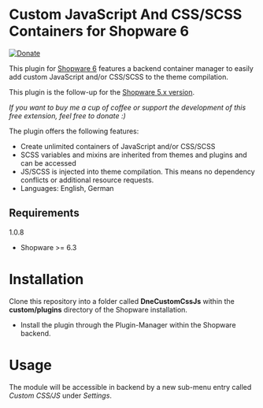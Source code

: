 Custom JavaScript And CSS/SCSS Containers for Shopware 6
=====
[![Donate](https://www.paypalobjects.com/en_US/DK/i/btn/btn_donateCC_LG.gif)](https://www.paypal.com/cgi-bin/webscr?cmd=_s-xclick&hosted_button_id=88UMDD53QSYK6&source=url)

This plugin for [Shopware 6](https://www.shopware.de) features a backend container manager to easily add custom
JavaScript and/or CSS/SCSS to the theme compilation.

This plugin is the follow-up for the [Shopware 5.x version](https://github.com/dneustadt/DneCustomJsCss).

_If you want to buy me a cup of coffee or support the development of this free extension, feel free to donate :)_

The plugin offers the following features:

* Create unlimited containers of JavaScript and/or CSS/SCSS
* SCSS variables and mixins are inherited from themes and plugins and can be accessed
* JS/SCSS is injected into theme compilation. This means no dependency conflicts or additional resource requests.
* Languages: English, German

Requirements
-----

1.0.8
* Shopware >= 6.3

Installation
====
Clone this repository into a folder called **DneCustomCssJs** within the **custom/plugins** directory of the Shopware installation.

* Install the plugin through the Plugin-Manager within the Shopware backend.

Usage
=====
The module will be accessible in backend by a new sub-menu entry called _Custom CSS/JS_ under _Settings_.
